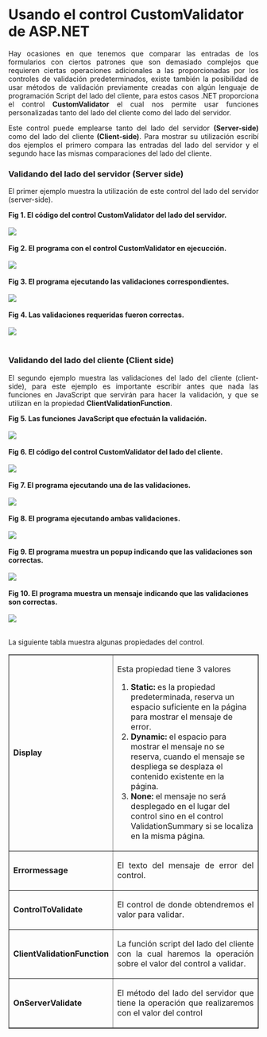 # Usando el control CustomValidator de ASP.NET

<p align="justify">
      Hay ocasiones en que tenemos que comparar las entradas de los formularios con ciertos patrones que son demasiado complejos que requieren ciertas operaciones adicionales a las proporcionadas por los controles de validación predeterminados, existe también la posibilidad de usar métodos de validación previamente creadas con  algún lenguaje de programación Script del lado del cliente, para estos casos .NET proporciona el control <b>CustomValidator</b> el cual nos permite usar funciones personalizadas tanto del lado del cliente como del lado del servidor.
    </p>
    <p align="justify">
      Este control puede emplearse tanto del lado del servidor <b>(Server-side)</b> como del lado del cliente <b>(Client-side)</b>.
Para mostrar su utilización escribí dos ejemplos el primero compara las entradas del lado del servidor y el segundo hace las mismas comparaciones del lado del cliente.
    </p>
    <h3>Validando del lado del servidor (Server side)</h3>
    <p align="justify">El primer ejemplo muestra la utilización de este control del lado del servidor (server-side).</p>
    <div><b>Fig 1. El código del control CustomValidator del lado del servidor.</b></div><br>
    <div>
<IMG src="picture_library/CustomValidator/codeServer.png">
</div><br>
    <div><b>Fig 2. El programa con el control CustomValidator en ejecucción.</b></div><br>
    <div>
<IMG src="picture_library/CustomValidator/fig0.png">
</div><br>
    <div><b>Fig 3. El programa ejecutando las validaciones correspondientes.</b></div><br>
    <div>
<IMG src="picture_library/CustomValidator/fig1.png">
</div><br>
    <div><b>Fig 4. Las validaciones requeridas fueron correctas.</b></div><br>
    <div>
<IMG src="picture_library/CustomValidator/fig2.png">
</div><br>
    <h3>Validando del lado del cliente (Client side)</h3>
    <p align="justify">
      El segundo ejemplo muestra las validaciones del lado del cliente (client-side), para este ejemplo es importante escribir antes que nada las funciones en JavaScript que servirán para hacer la validación, y que se utilizan en la propiedad <b>ClientValidationFunction</b>. 
    </p>
    <div><b>Fig 5. Las funciones JavaScript que efectuán la validación.</b></div><br>
    <div>
<IMG src="picture_library/CustomValidator/codeJS.png">
</div><br>
    <div><b>Fig 6. El código del control CustomValidator del lado del cliente.</b></div><br>
    <div>
<IMG src="picture_library/CustomValidator/codeClient.png">
</div><br>
    <div><b>Fig 7. El programa ejecutando una de las validaciones.</b></div><br>
    <div>
<IMG src="picture_library/CustomValidator/fig3.png">
</div><br>
    <div><b>Fig 8. El programa ejecutando ambas validaciones.</b></div><br>
    <div>
<IMG src="picture_library/CustomValidator/fig4.png">
</div><br>
    <div><b>Fig 9. El programa muestra un popup indicando que las validaciones son correctas.</b></div><br>
    <div>
<IMG src="picture_library/CustomValidator/fig5.png">
</div><br>
    <div><b>Fig 10. El programa muestra un mensaje indicando que las validaciones son correctas.</b></div><br>
    <div>
<IMG src="picture_library/CustomValidator/fig6.png">
</div><br>
    <p align="justify">La siguiente tabla muestra algunas propiedades del control.</p>
    <table border="1">
      <tr>
        <td><b>Display</b></td>
        <td>
          <p align="justify">
            Esta propiedad tiene 3 valores
            <ol>
              <li><b>Static:</b> es la propiedad predeterminada, reserva un espacio suficiente en la página para mostrar el mensaje de error.</li>
<li><b>Dynamic:</b> el espacio para mostrar el mensaje no se reserva, cuando el mensaje se despliega se desplaza el contenido existente en la página.</li>
<li><b>None:</b> el mensaje no será desplegado en el lugar del control sino en el control ValidationSummary si se localiza en la misma página.</li>
            </ol>
          </p>
        </td>
      </tr>
      <tr>
        <td><b>Errormessage</b></td>
        <td>
          <p align="justify">
            El texto del mensaje de error del control.
          </p>
        </td>
      </tr>
      <tr>
        <td><b>ControlToValidate</b></td>
        <td>
          <p align="justify">
            El control de donde obtendremos el valor para validar.
          </p>
        </td>
      </tr>
      <tr>
        <td><b>ClientValidationFunction</b></td>
        <td>
          <p align="justify">
            La función script del lado del cliente con la cual haremos la operación sobre el valor del control a validar.
          </p>
        </td>
      </tr>
      <tr>
        <td><b>OnServerValidate</b></td>
        <td>
          <p align="justify">
            El método del lado del servidor que tiene la operación que realizaremos con el valor del control
          </p>
        </td>
      </tr>
    </table>
